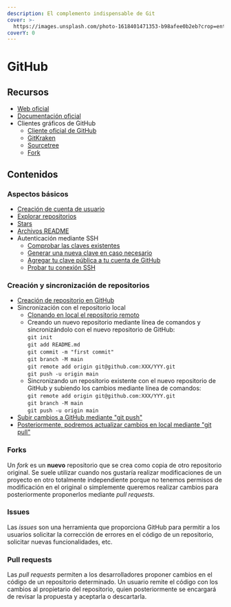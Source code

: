 ```yaml
---
description: El complemento indispensable de Git
cover: >-
  https://images.unsplash.com/photo-1618401471353-b98afee0b2eb?crop=entropy&cs=srgb&fm=jpg&ixid=M3wxOTcwMjR8MHwxfHNlYXJjaHwxfHxnaXRodWJ8ZW58MHx8fHwxNjkzNjU1Njg5fDA&ixlib=rb-4.0.3&q=85
coverY: 0
---
```


# GitHub

## Recursos

* [Web oficial](https://github.com/)
* [Documentación oficial](https://docs.github.com/es)
* Clientes gráficos de GitHub
  * [Cliente oficial de GitHub](https://desktop.github.com/)
  * [GitKraken](https://www.gitkraken.com/)
  * [Sourcetree](https://www.sourcetreeapp.com/)
  * [Fork](https://git-fork.com/)

## Contenidos

### Aspectos básicos

* [Creación de cuenta de usuario](https://docs.github.com/es/get-started/signing-up-for-github/signing-up-for-a-new-github-account)
* [Explorar repositorios](https://github.com/explore)
* [Stars](https://docs.github.com/es/get-started/exploring-projects-on-github/saving-repositories-with-stars)
* [Archivos README](https://docs.github.com/es/repositories/managing-your-repositorys-settings-and-features/customizing-your-repository/about-readmes)
* Autenticación mediante SSH
  * [Comprobar las claves existentes](https://docs.github.com/es/authentication/connecting-to-github-with-ssh/checking-for-existing-ssh-keys)
  * [Generar una nueva clave en caso necesario](https://docs.github.com/es/authentication/connecting-to-github-with-ssh/generating-a-new-ssh-key-and-adding-it-to-the-ssh-agent)
  * [Agregar tu clave pública a tu cuenta de GitHub](https://docs.github.com/es/authentication/connecting-to-github-with-ssh/adding-a-new-ssh-key-to-your-github-account)
  * [Probar tu conexión SSH](https://docs.github.com/es/authentication/connecting-to-github-with-ssh/testing-your-ssh-connection)

### Creación y sincronización de repositorios

* [Creación de repositorio en GitHub](https://docs.github.com/es/repositories/creating-and-managing-repositories/creating-a-new-repository)
* Sincronización con el repositorio local
  * [Clonando en local el repositorio remoto](https://docs.github.com/es/repositories/creating-and-managing-repositories/cloning-a-repository?tool=cli)
  * Creando un nuevo repositorio mediante línea de comandos y sincronizándolo con el nuevo repositorio de GitHub:\
    `git init` \
    `git add README.md` \
    `git commit -m "first commit"` \
    `git branch -M main` \
    `git remote add origin git@github.com:XXX/YYY.git` \
    `git push -u origin main`
  * Sincronizando un repositorio existente con el nuevo repositorio de GitHub y subiendo los cambios mediante línea de comandos:\
    `git remote add origin git@github.com:XXX/YYY.git` \
    `git branch -M main` \
    `git push -u origin main`
* [Subir cambios a GitHub mediante "git push"](https://docs.github.com/es/repositories/working-with-files/managing-files/adding-a-file-to-a-repository#adding-a-file-to-a-repository-using-the-command-line)
* [Posteriormente, podremos actualizar cambios en local mediante "git pull"](https://docs.github.com/es/get-started/using-git/getting-changes-from-a-remote-repository#pulling-changes-from-a-remote-repository)

### Forks

Un _fork_ es un **nuevo** repositorio que se crea como copia de otro repositorio original. Se suele utilizar cuando nos gustaría realizar modificaciones de un proyecto en otro totalmente independiente porque no tenemos permisos de modificación en el original o simplemente queremos realizar cambios para posteriormente proponerlos mediante _pull requests_.

### Issues

Las _issues_ son una herramienta que proporciona GitHub para permitir a los usuarios solicitar la corrección de errores en el código de un repositorio, solicitar nuevas funcionalidades, etc.

### Pull requests

Las _pull requests_ permiten a los desarrolladores proponer cambios en el código de un repositorio determinado. Un usuario remite el código con los cambios al propietario del repositorio, quien posteriormente se encargará de revisar la propuesta y aceptarla o descartarla.
